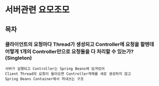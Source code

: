 # 서버관련 요모조모

## 목차

### 클라이언트의 요청마다 Thread가 생성되고 Controller에 요청을 할텐데 어떻게 1개의 Controller만으로 요청들을 다 처리할 수 있는가?(Singleton)

<Detail>

    서버가 실행되고 Controller는 Spring Beans에 담겨있어
    Client Thread의 요청이 들어오면 Controller객체를 새로 생성하지 않고
    Spring Beans Container에서 꺼내쓰는 구조

</Detail>
